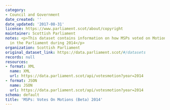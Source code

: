 ```yaml
---
category:
- Council and Government
date_created: ''
date_updated: '2017-08-31'
license: https://www.parliament.scot/about/copyright
maintainer: Scottish Parliament
notes: <p>This dataset contains information on how MSPs voted on Motions and Amendments
  in the Parliament during 2014</p>
organization: Scottish Parliament
original_dataset_link: https://data.parliament.scot/#/datasets
records: null
resources:
- format: XML
  name: XML
  url: https://data.parliament.scot/api/votesmotion?year=2014
- format: JSON
  name: JSON
  url: https://data.parliament.scot/api/votesmotion?year=2014
schema: default
title: 'MSPs: Votes On Motions (Beta) 2014'
---
```

